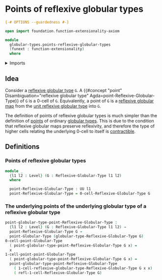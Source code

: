 # Points of reflexive globular types

```agda
{-# OPTIONS --guardedness #-}

open import foundation.function-extensionality-axiom

module
  globular-types.points-reflexive-globular-types
  (funext : function-extensionality)
  where
```

<details><summary>Imports</summary>

```agda
open import foundation.universe-levels

open import globular-types.points-globular-types funext
open import globular-types.reflexive-globular-types funext
```

</details>

## Idea

Consider a [reflexive globular type](globular-types.reflexive-globular-types.md)
`G`. A
{{#concept "point" Disambiguation="reflexive globular type" Agda=point-Reflexive-Globular-Type}}
of `G` is a 0-cell of `G`. Equivalently, a point of `G` is a
[reflexive globular map](globular-types.reflexive-globular-maps.md) from the
[unit reflexive globular type](globular-types.unit-reflexive-globular-type.md)
into `G`.

The definition of points of reflexive globular types is much simpler than the
definition of [points](globular-types.points-globular-types.md) of ordinary
[globular types](globular-types.globular-types.md). This is due to the condition
that reflexive globular maps preserve reflexivity, and therefore the type of
higher cells relating the underlying 0-cell to itself is
[contractible](foundation-core.contractible-types.md).

## Definitions

### Points of reflexive globular types

```agda
module _
  {l1 l2 : Level} (G : Reflexive-Globular-Type l1 l2)
  where

  point-Reflexive-Globular-Type : UU l1
  point-Reflexive-Globular-Type = 0-cell-Reflexive-Globular-Type G
```

### The underlying points of the underlying globular type of a reflexive globular type

```agda
point-globular-type-point-Reflexive-Globular-Type :
  {l1 l2 : Level} (G : Reflexive-Globular-Type l1 l2) →
  point-Reflexive-Globular-Type G →
  point-Globular-Type (globular-type-Reflexive-Globular-Type G)
0-cell-point-Globular-Type
  ( point-globular-type-point-Reflexive-Globular-Type G x) =
  x
1-cell-point-point-Globular-Type
  ( point-globular-type-point-Reflexive-Globular-Type G x) =
  point-globular-type-point-Reflexive-Globular-Type
    ( 1-cell-reflexive-globular-type-Reflexive-Globular-Type G x x)
    ( refl-1-cell-Reflexive-Globular-Type G)
```
